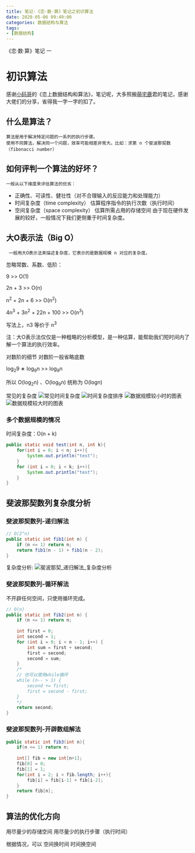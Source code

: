 ```yaml
---
title: 笔记-《恋·数·算》笔记之初识算法
date: 2020-05-06 09:49:00
categories: 数据结构与算法
tags:
- [数据结构]
---
```


《恋·数·算》笔记 一

<!-- more -->

# 初识算法

感谢[小码哥](https://m.ke.qq.com/course/421398?course_id=421398&_bid=167&_wv=1)的《恋上数据结构和算法》，笔记呢，大多照搬[萌宅鹿](https://blog.csdn.net/weixin_43734095/article/details/105116064)君的笔记，感谢大佬们的分享，省得我一字一字的扣了。

## 什么是算法？

```
算法是用于解决特定问题的一系列的执行步骤。
使用不同算法，解决同一个问题，效率可能相差非常大。比如：求第 n 个斐波那契数（fibonacci number）
```

## 如何评判一个算法的好坏？

```
一般从以下维度来评估算法的优劣：
```

- 正确性、可读性、健壮性（对不合理输入的反应能力和处理能力）
- 时间复杂度（time complexity）
  估算程序指令的执行次数（执行时间）
- 空间复杂度（space complexity）
  估算所需占用的存储空间
    由于现在硬件发展的较好，一般情况下我们更侧重于时间复杂度。

## 大O表示法（Big O）

```
 一般用大O表示法来描述复杂度，它表示的是数据规模 n 对应的复杂度。
```

忽略常数、系数、低阶：

9 >> O(1)

2n + 3 >> O(n)

n<sup>2</sup> + 2n + 6 >> O(n<sup>2</sup>)

4n<sup>3</sup> + 3n<sup>2</sup> + 22n + 100 >> O(n<sup>3</sup>)

写法上，n3 等价于 n<sup>3</sup>

注：大O表示法仅仅是一种粗略的分析模型，是一种估算，能帮助我们短时间内了解一个算法的执行效率。

对数阶的细节
对数阶一般省略底数

log<sub>2</sub>9 ∗ log<sub>9</sub>n >> log<sub>9</sub>n

所以 O(log<sub>2</sub>n) 、O(log<sub>9</sub>n) 统称为 O(logn)

常见的复杂度
![常见时间复杂度](https://img-blog.csdnimg.cn/20200326125216195.png?x-oss-process=image/watermark,type_ZmFuZ3poZW5naGVpdGk,shadow_10,text_aHR0cHM6Ly9ibG9nLmNzZG4ubmV0L3dlaXhpbl80MzczNDA5NQ==,size_16,color_FFFFFF,t_70)
![时间复杂度排序](https://img-blog.csdnimg.cn/20200326125254163.png)
![数据规模较小时的图表](https://img-blog.csdnimg.cn/20200326125550303.png?x-oss-process=image/watermark,type_ZmFuZ3poZW5naGVpdGk,shadow_10,text_aHR0cHM6Ly9ibG9nLmNzZG4ubmV0L3dlaXhpbl80MzczNDA5NQ==,size_16,color_FFFFFF,t_70)
![数据规模较大时的图表](https://img-blog.csdnimg.cn/20200326125519876.png?x-oss-process=image/watermark,type_ZmFuZ3poZW5naGVpdGk,shadow_10,text_aHR0cHM6Ly9ibG9nLmNzZG4ubmV0L3dlaXhpbl80MzczNDA5NQ==,size_16,color_FFFFFF,t_70)

### 多个数据规模的情况

时间复杂度：O(n + k)

```java
public static void test(int n, int k){
	for(int i = 0; i < n; i++){
		System.out.println("test");
	}
	for (int i = 0; i < k; i++){
		System.out.println("test");
	}
}
```

## 斐波那契数列复杂度分析

### 斐波那契数列-递归解法

```java
// O(2^n)
public static int fib1(int n) {
	if (n <= 1) return n;
	return fib1(n - 1) + fib1(n - 2);
}
```

复杂度分析:
![斐波那契_递归解法_复杂度分析](https://img-blog.csdnimg.cn/20200326130304764.png?x-oss-process=image/watermark,type_ZmFuZ3poZW5naGVpdGk,shadow_10,text_aHR0cHM6Ly9ibG9nLmNzZG4ubmV0L3dlaXhpbl80MzczNDA5NQ==,size_16,color_FFFFFF,t_70)

### 斐波那契数列-循环解法

不开辟任何空间，只使用循环完成。

```java
// O(n)
public static int fib2(int n) {
	if (n <= 1) return n;
	
	int first = 0;
	int second = 1;
	for (int i = 0; i < n - 1; i++) {
		int sum = first + second;
		first = second;
		second = sum;
	}
	/*
	// 也可以使用while循环
	while (n-- > 1) {
		second += first;
		first = second - first;
	}
	*/
	return second;
}
```

### 斐波那契数列-开辟数组解法

```java
public static int fib3(int n){
	if(n <= 1) return n;
	
	int[] fib = new int[n+1];
	fib[0] = 0;
	fib[1] = 1;
	for(int i = 2; i < fib.length; i++){
		fib[i] = fib[i-1] + fib[i-2];
	}
	return fib[n];
}
```

## 算法的优化方向

用尽量少的存储空间
用尽量少的执行步骤（执行时间）

根据情况，可以
空间换时间
时间换空间